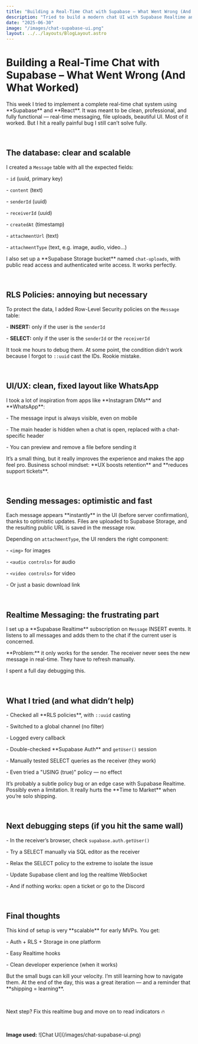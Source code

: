 ```yaml
---
title: "Building a Real-Time Chat with Supabase – What Went Wrong (And What Worked)"
description: "Tried to build a modern chat UI with Supabase Realtime and React, including file uploads, RLS policies, and optimistic updates. It almost worked... except for one critical bug."
date: "2025-06-30"
image: "/images/chat-supabase-ui.png"
layout: ../../layouts/BlogLayout.astro
---
```


<h1 class="text-3xl font-bold mb-6">Building a Real-Time Chat with Supabase – What Went Wrong (And What Worked)</h1>

<p>This week I tried to implement a complete real-time chat system using **Supabase** and **React**. It was meant to be clean, professional, and fully functional — real-time messaging, file uploads, beautiful UI. Most of it worked. But I hit a really painful bug I still can’t solve fully.</p>

&nbsp;

<h2 class="text-xl font-semibold mb-4 mt-10">The database: clear and scalable</h2>

<p>I created a <code>Message</code> table with all the expected fields:</p>

<p>- <code>id</code> (uuid, primary key)</p>
<p>- <code>content</code> (text)</p>
<p>- <code>senderId</code> (uuid)</p>
<p>- <code>receiverId</code> (uuid)</p>
<p>- <code>createdAt</code> (timestamp)</p>
<p>- <code>attachmentUrl</code> (text)</p>
<p>- <code>attachmentType</code> (text, e.g. image, audio, video…)</p>

<p>I also set up a **Supabase Storage bucket** named <code>chat-uploads</code>, with public read access and authenticated write access. It works perfectly.</p>

&nbsp;

<h2 class="text-xl font-semibold mb-4 mt-10">RLS Policies: annoying but necessary</h2>

<p>To protect the data, I added Row-Level Security policies on the <code>Message</code> table:</p>

<p>- <strong>INSERT:</strong> only if the user is the <code>senderId</code></p>
<p>- <strong>SELECT:</strong> only if the user is the <code>senderId</code> or the <code>receiverId</code></p>

<p>It took me hours to debug them. At some point, the condition didn’t work because I forgot to <code>::uuid</code> cast the IDs. Rookie mistake.</p>

&nbsp;

<h2 class="text-xl font-semibold mb-4 mt-10">UI/UX: clean, fixed layout like WhatsApp</h2>

<p>I took a lot of inspiration from apps like **Instagram DMs** and **WhatsApp**:</p>

<p>- The message input is always visible, even on mobile</p>
<p>- The main header is hidden when a chat is open, replaced with a chat-specific header</p>
<p>- You can preview and remove a file before sending it</p>

<p>It’s a small thing, but it really improves the experience and makes the app feel pro. Business school mindset: **UX boosts retention** and **reduces support tickets**.</p>

&nbsp;

<h2 class="text-xl font-semibold mb-4 mt-10">Sending messages: optimistic and fast</h2>

<p>Each message appears **instantly** in the UI (before server confirmation), thanks to optimistic updates. Files are uploaded to Supabase Storage, and the resulting public URL is saved in the message row.</p>

<p>Depending on <code>attachmentType</code>, the UI renders the right component:</p>

<p>- <code>&lt;img&gt;</code> for images</p>
<p>- <code>&lt;audio controls&gt;</code> for audio</p>
<p>- <code>&lt;video controls&gt;</code> for video</p>
<p>- Or just a basic download link</p>

&nbsp;

<h2 class="text-xl font-semibold mb-4 mt-10">Realtime Messaging: the frustrating part</h2>

<p>I set up a **Supabase Realtime** subscription on <code>Message</code> INSERT events. It listens to all messages and adds them to the chat if the current user is concerned.</p>

<p>**Problem:** it only works for the sender. The receiver never sees the new message in real-time. They have to refresh manually.</p>

<p>I spent a full day debugging this.</p>

&nbsp;

<h2 class="text-xl font-semibold mb-4 mt-10">What I tried (and what didn’t help)</h2>

<p>- Checked all **RLS policies**, with <code>::uuid</code> casting</p>
<p>- Switched to a global channel (no filter)</p>
<p>- Logged every callback</p>
<p>- Double-checked **Supabase Auth** and <code>getUser()</code> session</p>
<p>- Manually tested SELECT queries as the receiver (they work)</p>
<p>- Even tried a "USING (true)" policy — no effect</p>

<p>It’s probably a subtle policy bug or an edge case with Supabase Realtime. Possibly even a limitation. It really hurts the **Time to Market** when you’re solo shipping.</p>

&nbsp;

<h2 class="text-xl font-semibold mb-4 mt-10">Next debugging steps (if you hit the same wall)</h2>

<p>- In the receiver’s browser, check <code>supabase.auth.getUser()</code></p>
<p>- Try a SELECT manually via SQL editor as the receiver</p>
<p>- Relax the SELECT policy to the extreme to isolate the issue</p>
<p>- Update Supabase client and log the realtime WebSocket</p>
<p>- And if nothing works: open a ticket or go to the Discord</p>

&nbsp;

<h2 class="text-xl font-semibold mb-4 mt-10">Final thoughts</h2>

<p>This kind of setup is very **scalable** for early MVPs. You get:</p>

<p>- Auth + RLS + Storage in one platform</p>
<p>- Easy Realtime hooks</p>
<p>- Clean developer experience (when it works)</p>

<p>But the small bugs can kill your velocity. I’m still learning how to navigate them. At the end of the day, this was a great iteration — and a reminder that **shipping = learning**.</p>

&nbsp;

<p>Next step? Fix this realtime bug and move on to read indicators 🔥</p>

&nbsp;

<p><strong>Image used:</strong> ![Chat UI](/images/chat-supabase-ui.png)</p>
